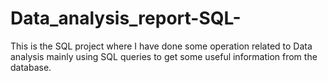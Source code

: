 # Data_analysis_report-SQL-
This is the SQL project where I have done some operation related to Data analysis mainly using SQL queries to get some useful information from the database.
